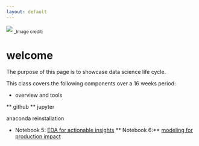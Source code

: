 ```yaml
---
layout: default
---
```


<img src="{{ site.url }}{{ site.baseurl }}/assets/img/yingli_2.jpg">
<sub>_Image credit: </sub>

# welcome

The purpose of this page is to showcase data science life cycle.

This class covers the following components over a 16 weeks period:

* overview and tools

** github
** jupyter

anaconda reinstallation

* Notebook 5: [EDA for actionable insights](https://yingli.github.io/portfolio/NB05.pdf)
** Notebook 6:** [modeling for production impact](https://yingli.github.io/portfolio/NB06.html)
